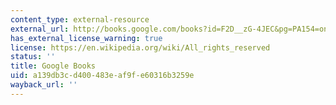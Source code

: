```yaml
---
content_type: external-resource
external_url: http://books.google.com/books?id=F2D__zG-4JEC&pg=PA154=onepage
has_external_license_warning: true
license: https://en.wikipedia.org/wiki/All_rights_reserved
status: ''
title: Google Books
uid: a139db3c-d400-483e-af9f-e60316b3259e
wayback_url: ''
---
```


